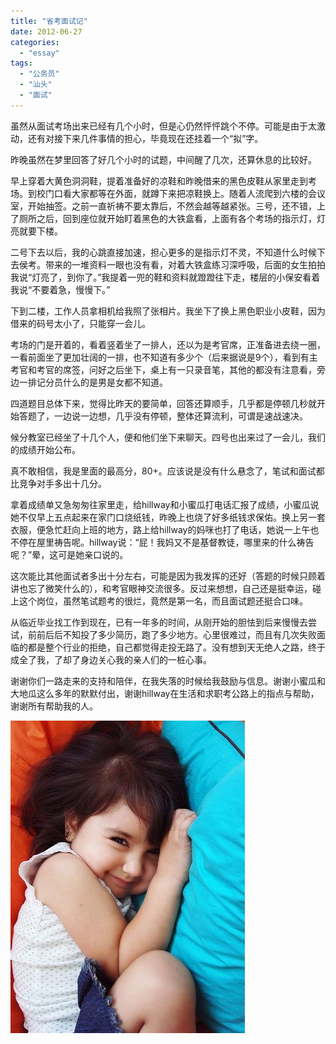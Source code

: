 ```yaml
---
title: "省考面试记"
date: 2012-06-27
categories: 
  - "essay"
tags: 
  - "公务员"
  - "汕头"
  - "面试"
---
```


虽然从面试考场出来已经有几个小时，但是心仍然怦怦跳个不停。可能是由于太激动，还有对接下来几件事情的担心，毕竟现在还挂着一个“拟”字。

昨晚虽然在梦里回答了好几个小时的试题，中间醒了几次，还算休息的比较好。

早上穿着大黄色洞洞鞋，提着准备好的凉鞋和昨晚借来的黑色皮鞋从家里走到考场。到校门口看大家都等在外面，就蹲下来把凉鞋换上。随着人流爬到六楼的会议室，开始抽签。之前一直祈祷不要太靠后，不然会越等越紧张。三号，还不错，上了厕所之后，回到座位就开始盯着黑色的大铁盒看，上面有各个考场的指示灯，灯亮就要下楼。

二号下去以后，我的心跳直接加速，担心更多的是指示灯不灵，不知道什么时候下去侯考。带来的一堆资料一眼也没有看，对着大铁盒练习深呼吸，后面的女生拍拍我说“灯亮了，到你了。”我提着一兜的鞋和资料就蹬蹬往下走，楼层的小保安看着我说“不要着急，慢慢下。”

下到二楼，工作人员拿相机给我照了张相片。我坐下了换上黑色职业小皮鞋，因为借来的码号太小了，只能穿一会儿。

考场的门是开着的，看着竖着坐了一排人，还以为是考官席，正准备进去绕一圈，一看前面坐了更加壮阔的一排，也不知道有多少个（后来据说是9个），看到有主考官和考官的席签，问好之后坐下，桌上有一只录音笔，其他的都没有注意看，旁边一排记分员什么的是男是女都不知道。

四道题目总体下来，觉得比昨天的要简单，回答还算顺手，几乎都是停顿几秒就开始答题了，一边说一边想，几乎没有停顿，整体还算流利，可谓是速战速决。

候分教室已经坐了十几个人，便和他们坐下来聊天。四号也出来过了一会儿，我们的成绩开始公布。

真不敢相信，我是里面的最高分，80+。应该说是没有什么悬念了，笔试和面试都比竞争对手多出十几分。

拿着成绩单又急匆匆往家里走，给hillway和小蜜瓜打电话汇报了成绩，小蜜瓜说她不仅早上五点起来在家门口烧纸钱，昨晚上也烧了好多纸钱求保佑。换上另一套衣服，便急忙赶向上班的地方，路上给hillway的妈咪也打了电话，她说一上午也不停在屋里祷告呢。hillway说：“屁！我妈又不是基督教徒，哪里来的什么祷告呢？”晕，这可是她亲口说的。

这次能比其他面试者多出十分左右，可能是因为我发挥的还好（答题的时候只顾着讲也忘了微笑什么的），和考官眼神交流很多。反过来想想，自己还是挺幸运，碰上这个岗位，虽然笔试题考的很烂，竟然是第一名，而且面试题还挺合口味。

从临近毕业找工作到现在，已有一年多的时间，从刚开始的胆怯到后来慢慢去尝试，前前后后不知投了多少简历，跑了多少地方。心里很难过，而且有几次失败面临的都是整个行业的拒绝，自己都觉得走投无路了。没有想到天无绝人之路，终于成全了我，了却了身边关心我的亲人们的一桩心事。

谢谢你们一路走来的支持和陪伴，在我失落的时候给我鼓励与信息。谢谢小蜜瓜和大地瓜这么多年的默默付出，谢谢hillway在生活和求职考公路上的指点与帮助，谢谢所有帮助我的人。

![20120418092953_jKT3e](images/7793005360_e67b25cb90.jpg)
